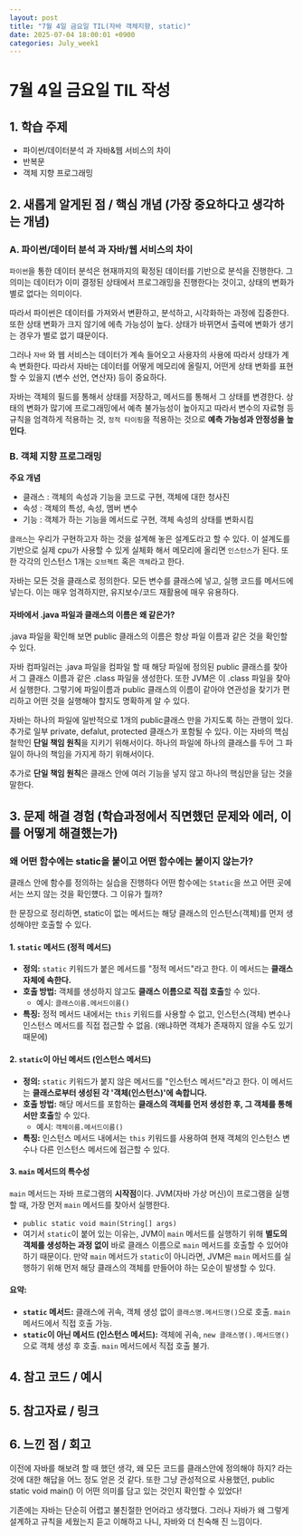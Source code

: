 ```yaml
---
layout: post
title: "7월 4일 금요일 TIL(자바 객체지향, static)"
date: 2025-07-04 18:00:01 +0900
categories: July_week1
---
```


# 7월 4일 금요일 TIL 작성

## 1. 학습 주제
- 파이썬/데이터분석 과 자바&웹 서비스의 차이
- 반복문
- 객체 지향 프로그래밍
  

## 2. 새롭게 알게된 점 / 핵심 개념 (가장 중요하다고 생각하는 개념)
### A. 파이썬/데이터 분석 과 자바/웹 서비스의 차이
`파이썬`을 통한 데이터 분석은 현재까지의 확정된 데이터를 기반으로 분석을 진행한다. 그 의미는 데이터가 이미 결정된 상태에서 프로그래밍을 진행한다는 것이고, 상태의 변화가 별로 없다는 의미이다. 

따라서 파이썬은 데이터를 가져와서 변환하고, 분석하고, 시각화하는 과정에 집중한다. 또한 상태 변화가 크지 않기에 에측 가능성이 높다. 상태가 바뀌면서 출력에 변화가 생기는 경우가 별로 없기 떄문이다.

그러나 `자바` 와 웹 서비스는 데이터가 계속 들어오고 사용자의 사용에 따라서 상태가 계속 변화한다. 따라서 자바는 데이터를 어떻게 메모리에 올릴지, 어떤게 상태 변화를 표현할 수 있을지 (변수 선언, 연산자) 등이 중요하다. 

자바는 객체의 필드를 통해서 상태를 저장하고, 메서드를 통해서 그 상태를 변경한다. 상태의 변화가 많기에 프로그래밍에서 예측 불가능성이 높아지고 따라서 변수의 자료형 등 규칙을 엄격하게 적용하는 것, `정적 타이핑`을 적용하는 것으로 **예측 가능성과 안정성을 높인다**.

### B. 객체 지향 프로그래밍
**주요 개념**
- 클래스 : 객체의 속성과 기능을 코드로 구현, 객체에 대한 청사진
- 속성 : 객체의 특성, 속성, 멤버 변수
- 기능 : 객체가 하는 기능을 메서드로 구현, 객체 속성의 상태를 변화시킴

`클래스`는 우리가 구현하고자 하는 것을 설계해 놓은 설계도라고 할 수 있다.
이 설계도를 기반으로 실제 cpu가 사용할 수 있게 실체화 해서 메모리에 올리면 `인스턴스`가 된다.
또한 각각의 인스턴스 1개는 `오브젝트` 혹은 `객체`라고 한다.

자바는 모든 것을 클래스로 정의한다. 모든 변수를 클래스에 넣고, 실행 코드를 메서드에 넣는다. 이는 매우 엄격하지만, 유지보수/코드 재활용에 매우 유용하다.

#### 자바에서 .java 파일과 클래스의 이름은 왜 같은가?
.java 파일을 확인해 보면 public 클래스의 이름은 항상 파일 이름과 같은 것을 확인할 수 있다. 

자바 컴파일러는 .java 파일을 컴파일 할 때 해당 파일에 정의된 public 클래스를 찾아서 그 클래스 이름과 같은 .class 파일을 생성한다. 또한 JVM은 이 .class 파일을 찾아서 실행한다. 그렇기에 파일이름과 public 클래스의 이름이 같아야 연관성을 찾기가 편리하고 어떤 것을 실행해야 할지도 명확하게 알 수 있다.

자바는 하나의 파일에 일반적으로 1개의 public클래스 만을 가지도록 하는 관행이 있다. 추가로 일부 private, defalut, protected 클래스가 포함될 수 있다.
이는 자바의 핵심 철학인 **단일 책임 원칙**을 지키기 위해서이다. 하나의 파일에 하나의 클래스를 두어 그 파일이 하나의 책임을 가지게 하기 위해서이다. 

추가로 **단일 책임 원칙**은 클래스 안에 여러 기능을 넣지 않고 하나의 핵심만을 담는 것을 말한다.


## 3. 문제 해결 경험 (학습과정에서 직면했던 문제와 에러, 이를 어떻게 해결했는가)

### 왜 어떤 함수에는 static을 붙이고 어떤 함수에는 붙이지 않는가?
클래스 안에 함수를 정의하는 실습을 진행하다 어떤 함수에는 `Static`을 쓰고 어떤 곳에서는 쓰지 않는 것을 확인헀다. 그 이유가 뭘까?

한 문장으로 정리하면, static이 없는 메서드는 해당 클래스의 인스턴스(객체)를 먼저 생성해야만 호출할 수 있다.

#### 1. `static` 메서드 (정적 메서드)

- **정의:** `static` 키워드가 붙은 메서드를 "정적 메서드"라고 한다. 이 메서드는 **클래스 자체에 속한다.**
- **호출 방법:** 객체를 생성하지 않고도 **클래스 이름으로 직접 호출**할 수 있다.
    - 예시: `클래스이름.메서드이름()`
- **특징:** 정적 메서드 내에서는 `this` 키워드를 사용할 수 없고, 인스턴스(객체) 변수나 인스턴스 메서드를 직접 접근할 수 없음. (왜냐하면 객체가 존재하지 않을 수도 있기 때문에)

#### 2. `static`이 아닌 메서드 (인스턴스 메서드)

- **정의:** `static` 키워드가 붙지 않은 메서드를 "인스턴스 메서드"라고 한다. 이 메서드는 **클래스로부터 생성된 각 '객체(인스턴스)'에 속합니다.**
- **호출 방법:** 해당 메서드를 포함하는 **클래스의 객체를 먼저 생성한 후, 그 객체를 통해서만 호출**할 수 있다.
    - 예시: `객체이름.메서드이름()`
- **특징:** 인스턴스 메서드 내에서는 `this` 키워드를 사용하여 현재 객체의 인스턴스 변수나 다른 인스턴스 메서드에 접근할 수 있다.

#### 3. `main` 메서드의 특수성

`main` 메서드는 자바 프로그램의 **시작점**이다. JVM(자바 가상 머신)이 프로그램을 실행할 때, 가장 먼저 `main` 메서드를 찾아서 실행한다.

- `public static void main(String[] args)`
- 여기서 `static`이 붙어 있는 이유는, JVM이 `main` 메서드를 실행하기 위해 **별도의 객체를 생성하는 과정 없이** 바로 클래스 이름으로 `main` 메서드를 호출할 수 있어야 하기 때문이다. 만약 `main` 메서드가 `static`이 아니라면, JVM은 `main` 메서드를 실행하기 위해 먼저 해당 클래스의 객체를 만들어야 하는 모순이 발생할 수 있다.

#### 요약:

- **`static` 메서드:** 클래스에 귀속, 객체 생성 없이 `클래스명.메서드명()`으로 호출. `main` 메서드에서 직접 호출 가능.
- **`static`이 아닌 메서드 (인스턴스 메서드):** 객체에 귀속, `new 클래스명().메서드명()`으로 객체 생성 후 호출. `main` 메서드에서 직접 호출 불가.

## 4. 참고 코드 / 예시

## 5. 참고자료 / 링크

## 6. 느낀 점 / 회고 

이전에 자바를 해보려 할 때 했던 생각, 왜 모든 코드를 클래스안에 정의해야 하지? 라는 것에 대한 해답을 어느 정도 얻은 것 같다. 또한 그냥 관성적으로 사용했던, public static void main() 이 어떤 의미를 담고 있는 것인지 확인할 수 있었다!

기존에는 자바는 단순히 어렵고 불친절한 언어라고 생각했다. 그러나 자바가 왜 그렇게 설계하고 규칙을 세웠는지 듣고 이해하고 나니, 자바와 더 친숙해 진 느낌이다.